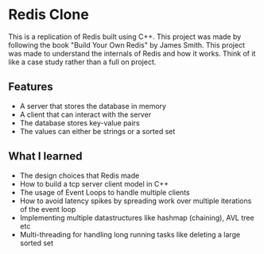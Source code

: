 # Redis Clone 
This is a replication of Redis built using C++. This project was made by following the book "Build Your Own Redis" by James Smith.
This project was made to understand the internals of Redis and how it works. Think of it like a case study rather than a full on project.

## Features

- A server that stores the database in memory
- A client that can interact with the server
- The database stores key-value pairs 
- The values can either be strings or a sorted set

## What I learned
- The design choices that Redis made
- How to build a tcp server client model in C++ 
- The usage of Event Loops to handle multiple clients 
- How to avoid latency spikes by spreading work over multiple iterations of the event loop
- Implementing multiple datastructures like hashmap (chaining), AVL tree etc 
- Multi-threading for handling long running tasks like deleting a large sorted set

